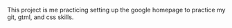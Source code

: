 This project is me practicing setting up the google homepage to practice my git, gtml, and css skills. 
